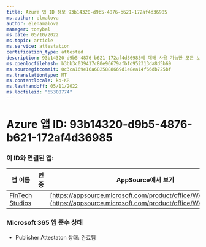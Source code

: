 ```yaml
---
title: Azure 앱 ID 정보 93b14320-d9b5-4876-b621-172af4d36985
ms.author: elmalova
author: elenamalova
manager: tonybal
ms.date: 05/10/2022
ms.topic: article
ms.service: attestation
certification_type: attested
description: 93b14320-d9b5-4876-b621-172af4d36985에 대해 사용 가능한 모든 보안 및 규정 준수 정보입니다.
ms.openlocfilehash: b3bb3c039417c80e96679afbfd952313da8d5b69
ms.sourcegitcommit: 0c3ca169e16a6825888669d1e8ea14f66db725bf
ms.translationtype: MT
ms.contentlocale: ko-KR
ms.lasthandoff: 05/11/2022
ms.locfileid: "65308774"
---
```

# <a name="azure-app-id-93b14320-d9b5-4876-b621-172af4d36985"></a>Azure 앱 ID: 93b14320-d9b5-4876-b621-172af4d36985


### <a name="apps-associated-with-this-id"></a>이 ID와 연결된 앱:
| **앱 이름** | **인증** | **AppSource에서 보기** |
|--------------|---------------|-----------------------|
| [FinTech Studios](../forward/WA200003969.md) |  | [https://appsource.microsoft.com/product/office/WA200003969](https://appsource.microsoft.com/product/office/WA200003969) |

### <a name="microsoft-365-app-compliance-status"></a>Microsoft 365 앱 준수 상태
- Publisher Attestaton 상태: 완료됨
